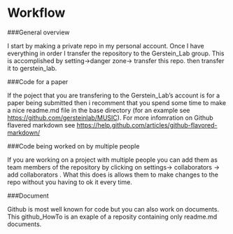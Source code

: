 Workflow
===

###General overview

I start by making a private repo in my personal account. Once I have everything in order I transfer the repository to the Gerstein_Lab group. This is accomplished by setting->danger zone-> transfer this repo. then transfer it to gerstein_lab. 


###Code for a paper 

If the poject that you are transfering to the Gerstein_Lab’s account is for a paper being submitted then i recomment that you spend some time to make a nice readme.md file in the base directory (for an example see https://github.com/gersteinlab/MUSIC). For more infomration on Github flavered markdown see https://help.github.com/articles/github-flavored-markdown/ 


###Code being worked on by multiple people

If you are working on a project with multiple people you can add them as team members of the repository by clicking on settings-> collaborators -> add collaborators . What this does is allows them to make changes to the repo without you having to ok it every time. 


###Document 

Github is most well known for code but you can also work on documents. This github_HowTo  is an exaple of a reposity containing only readme.md documents. 

